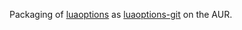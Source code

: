 Packaging of [luaoptions](https://github.com/lualatex-tools/luaoptions) as [luaoptions-git](https://aur.archlinux.org/packages/luaoptions-git/) on the AUR.
